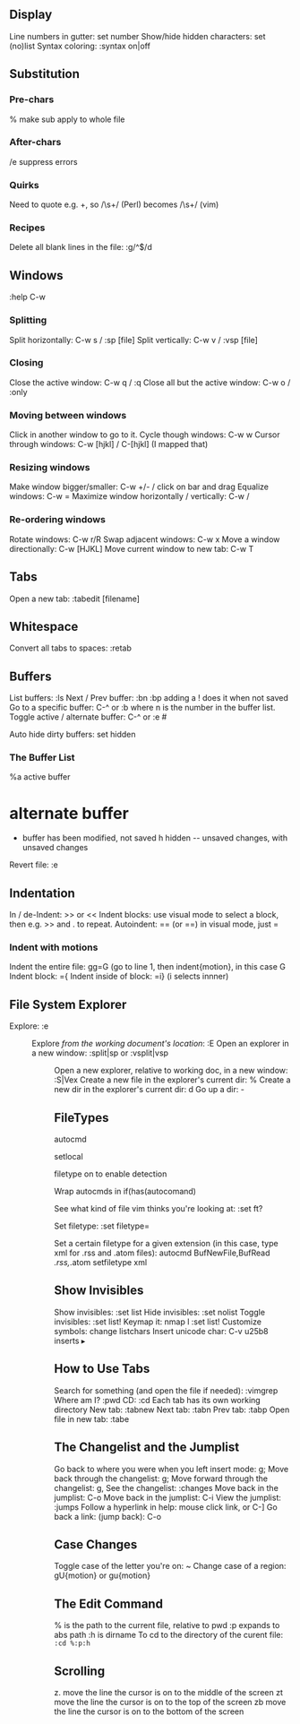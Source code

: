 Display
-------

Line numbers in gutter: set number
Show/hide hidden characters: set (no)list
Syntax coloring: :syntax on|off 

Substitution
------------

### Pre-chars
% make sub apply to whole file

### After-chars
/e suppress errors

### Quirks
Need to quote e.g. +, so /\s+/ (Perl) becomes /\s\+/ (vim)

### Recipes
Delete all blank lines in the file: :g/^$/d 

Windows
-------
:help C-w

### Splitting
Split horizontally: C-w s / :sp [file]
Split vertically: C-w v / :vsp [file]

### Closing
Close the active window: C-w q / :q
Close all but the active window: C-w o / :only

### Moving between windows
Click in another window to go to it.
Cycle though windows: C-w w
Cursor through windows: C-w [hjkl] / C-[hjkl] (I mapped that)

### Resizing windows
Make window bigger/smaller: C-w +/- / click on bar and drag
Equalize windows: C-w =
Maximize window horizontally / vertically: C-w <underscore>/<pipe>

### Re-ordering windows
Rotate windows: C-w r/R
Swap adjacent windows: C-w x 
Move a window directionally: C-w [HJKL]
Move current window to new tab: C-w T

Tabs
----

Open a new tab: :tabedit [filename]

Whitespace
----------

Convert all tabs to spaces: :retab

Buffers
-------

List buffers: :ls
Next / Prev buffer: :bn :bp adding a ! does it when not saved
Go to a specific buffer: C-^ <n> or :b <n> where n is the number in the buffer list.
Toggle active / alternate buffer: C-^ or :e #

Auto hide dirty buffers: set hidden

### The Buffer List
 %a active buffer
 #  alternate buffer
 +  buffer has been modified, not saved
 h  hidden -- unsaved changes, with unsaved changes

Revert file: :e

Indentation
-----------

In / de-Indent: >> or <<
Indent blocks: use visual mode to select a block, then e.g. >> and . to repeat.
Autoindent: == (or <count>==) in visual mode, just =

### Indent with motions
Indent the entire file: gg=G
(go to line 1, then indent{motion}, in this case G
Indent block: =<count>{
Indent inside of block: =i} (i selects innner)

File System Explorer
--------------------

Explore: :e <dir>
Explore *from the working document's location*: :E
Open an explorer in a new window: :split|sp or :vsplit|vsp <dir>
Open a new explorer, relative to working doc, in a new window: :S|Vex
Create a new file in the explorer's current dir: %
Create a new dir in the explorer's current dir: d
Go up a dir: -

FileTypes
---------
autocmd

setlocal 

filetype on to enable detection

Wrap autocmds in if(has(autocomand)

See what kind of file vim thinks you're looking at: :set ft?

Set filetype: :set filetype=<type>

Set a certain filetype for a given extension (in this case, type xml for .rss and .atom files): 
    autocmd BufNewFile,BufRead *.rss,*.atom setfiletype xml

Show Invisibles
---------------
Show invisibles: :set list
Hide invisibles: :set nolist
Toggle invisibles: :set list!
Keymap it: nmap <leader>l :set list!<CR>
Customize symbols: change listchars
Insert unicode char: C-v u25b8 inserts ▸ 

How to Use Tabs
---------------
Search for something (and open the file if needed): :vimgrep <pattern> <file>
Where am I? :pwd
CD: :cd
Each tab has its own working directory
New tab: :tabnew
Next tab: :tabn
Prev tab: :tabp
Open file in new tab: :tabe

The Changelist and the Jumplist
-------------------------------
Go back to where you were when you left insert mode: g;
Move back through the changelist: g;
Move forward through the changelist: g,
See the changelist: :changes
Move back in the jumplist: C-o
Move back in the jumplist: C-i
View the jumplist: :jumps
Follow a hyperlink in help: mouse click link, or C-]
Go back a link: (jump back): C-o

Case Changes
------------
Toggle case of the letter you're on: ~
Change case of a region: gU{motion} or gu{motion}

The Edit Command
----------------
% is the path to the current file, relative to pwd
:p expands to abs path
:h is dirname
To cd to the directory of the curent file: `:cd %:p:h`

Scrolling
---------
z. move the line the cursor is on to the middle of the screen
zt move the line the cursor is on to the top of the screen
zb move the line the cursor is on to the bottom of the screen
